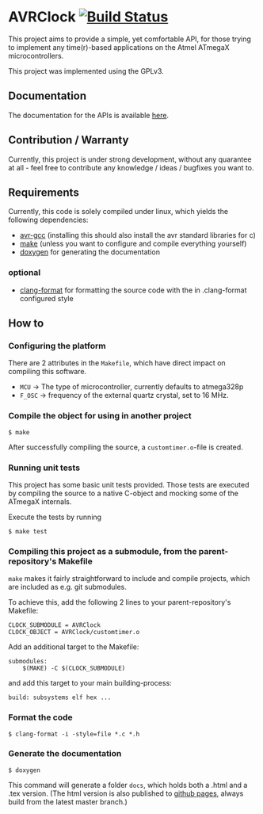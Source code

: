 # AVRClock [![Build Status](https://travis-ci.org/LuTri/AVRClock.svg?branch=master)](https://travis-ci.org/LuTri/AVRClock)

This project aims to provide a simple, yet comfortable API, for those trying to implement any time(r)-based applications on the Atmel ATmegaX microcontrollers.

This project was implemented using the GPLv3.

## Documentation

The documentation for the APIs is available [here](http://lutri.github.io/AVRClock/).

## Contribution / Warranty

Currently, this project is under strong development, without any quarantee at all - feel free to contribute any knowledge / ideas / bugfixes you want to.

## Requirements

Currently, this code is solely compiled under linux, which yields the following dependencies:
 * [avr-gcc](https://gcc.gnu.org/wiki/avr-gcc) (installing this should also install the avr standard libraries for c)
 * [make](https://www.gnu.org/software/make/) (unless you want to configure and compile everything yourself)
 * [doxygen](http://www.stack.nl/~dimitri/doxygen/) for generating the documentation

### optional

 * [clang-format](https://clang.llvm.org/docs/ClangFormat.html) for formatting the source code with the in .clang-format configured style


## How to

### Configuring the platform

There are 2 attributes in the `Makefile`, which have direct impact on compiling this software.

 * `MCU` -> The type of microcontroller, currently defaults to atmega328p
 * `F_OSC` -> frequency of the external quartz crystal, set to 16 MHz.

### Compile the object for using in another project

```
$ make
```

After successfully compiling the source, a `customtimer.o`-file is created.

### Running unit tests

This project has some basic unit tests provided. Those tests are executed by
compiling the source to a native C-object and mocking some of the ATmegaX internals.

Execute the tests by running

```
$ make test
```

### Compiling this project as a submodule, from the parent-repository's Makefile

`make` makes it fairly straightforward to include and compile projects, which are included as e.g. git submodules.

To achieve this, add the following 2 lines to your parent-repository's Makefile:
```
CLOCK_SUBMODULE = AVRClock
CLOCK_OBJECT = AVRClock/customtimer.o
```

Add an additional target to the Makefile:

```
submodules:
	$(MAKE) -C $(CLOCK_SUBMODULE)
```

and add this target to your main building-process:

```
build: subsystems elf hex ...
```

### Format the code

```
$ clang-format -i -style=file *.c *.h
```

### Generate the documentation

```
$ doxygen
```

This command will generate a folder `docs`, which holds both a .html and a .tex version.
(The html version is also published to [github pages](http://lutri.github.io/AVRClock/), always build from the latest master branch.)
